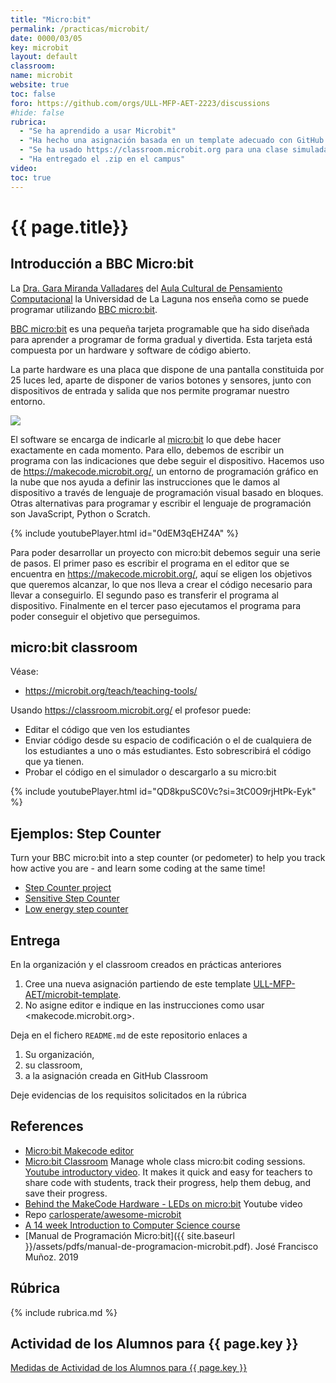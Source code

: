 ```yaml
---
title: "Micro:bit"
permalink: /practicas/microbit/
date: 0000/03/05
key: microbit
layout: default
classroom: 
name: microbit
website: true
toc: false
foro: https://github.com/orgs/ULL-MFP-AET-2223/discussions
#hide: false
rubrica:
  - "Se ha aprendido a usar Microbit"
  - "Ha hecho una asignación basada en un template adecuado con GitHub Classroom en la que el editor asociado es makecode.microbit.org"
  - "Se ha usado https://classroom.microbit.org para una clase simulada"
  - "Ha entregado el .zip en el campus"
video: 
toc: true
---
```



# {{ page.title}}

## Introducción a BBC Micro:bit

La [Dra. Gara Miranda Valladares](https://portalciencia.ull.es/investigadores/81584/detalle) del [Aula Cultural de Pensamiento Computacional](https://sites.google.com/a/ull.edu.es/pensamiento-computacional/) la Universidad de La Laguna nos enseña como se puede programar  utilizando [BBC micro:bit](https://microbit.org/).

[BBC micro:bit](https://microbit.org/) es una pequeña tarjeta programable que ha sido diseñada para aprender a programar de forma gradual y divertida. Esta tarjeta está compuesta por un hardware y software de código abierto.

La parte hardware es una placa que dispone de una pantalla constituida por 25 luces led, aparte de disponer de varios botones y sensores, junto con dispositivos de entrada y salida que nos permite programar nuestro entorno.

![](https://cdn.sanity.io/images/ajwvhvgo/production/4cfb4a0c22aa25164ba6f5f9cb4ae2d53cbf35ba-2577x1068.png?w=653&q=80&fit=max&auto=format)

El software se encarga de indicarle al [micro:bit](https://microbit.org/) lo que debe hacer exactamente en cada momento. Para ello, debemos de escribir un programa con las indicaciones que debe seguir el dispositivo. Hacemos uso de <https://makecode.microbit.org/>, un entorno de programación gráfico en la nube que nos ayuda a definir las instrucciones que le damos al dispositivo a través de lenguaje de programación visual basado en bloques. Otras alternativas para programar y escribir el lenguaje de programación son JavaScript, Python o Scratch.


{% include youtubePlayer.html id="0dEM3qEHZ4A" %}

Para poder desarrollar un proyecto con micro:bit debemos seguir una serie de pasos. El primer paso es escribir el programa en el editor que se encuentra en <https://makecode.microbit.org/>, aquí  se eligen los objetivos que queremos alcanzar, lo que nos lleva a crear el código necesario para llevar a conseguirlo. El segundo paso es transferir el programa al dispositivo. Finalmente en el tercer paso ejecutamos el programa para poder conseguir el objetivo que perseguimos.

## micro:bit classroom

Véase:

* <https://microbit.org/teach/teaching-tools/>

Usando <https://classroom.microbit.org/> el profesor puede:

- Editar el código que ven los estudiantes 
- Enviar código desde su espacio de codificación o el de cualquiera de los estudiantes a uno o más estudiantes. Esto sobrescribirá el código que ya tienen.
- Probar el código en el simulador o descargarlo a su micro:bit

{% include youtubePlayer.html id="QD8kpuSC0Vc?si=3tC0O9rjHtPk-Eyk" %}


## Ejemplos: Step Counter

Turn your BBC micro:bit into a step counter (or pedometer) to help you track how active you are - and learn some coding at the same time!

* [Step Counter project](https://microbit.org/projects/make-it-code-it/step-counter/)
* [Sensitive Step Counter](https://microbit.org/projects/make-it-code-it/sensitive-step-counter/)
* [Low energy step counter](https://microbit.org/projects/make-it-code-it/sensitive-step-counter/)


## Entrega

En la organización y el classroom creados en prácticas anteriores 

1. Cree una nueva asignación partiendo de este template [ULL-MFP-AET/microbit-template](https://github.com/ULL-MFP-AET/microbit-template).
2. No asigne editor e indique en las instrucciones como usar <makecode.microbit.org>. 

Deja en el fichero `README.md` de este repositorio enlaces a 

1. Su organización, 
2. su classroom, 
3. a la asignación creada en GitHub Classroom 

Deje evidencias de los requisitos solicitados en la rúbrica 

## References



* [Micro:bit Makecode editor](https://makecode.microbit.org/)
* [Micro:bit Classroom](https://classroom.microbit.org/) Manage whole class micro:bit coding sessions. [Youtube introductory video](https://youtu.be/QD8kpuSC0Vc?si=-bRF3my_S9IiTMCw). It makes it quick and easy for teachers to share code with students, track their progress, help them debug, and save their progress.
* [Behind the MakeCode Hardware - LEDs on micro:bit](https://youtu.be/qqBmvHD5bCw?si=LerCSQQv2BumHXhT) Youtube video
* Repo [carlosperate/awesome-microbit](https://github.com/carlosperate/awesome-microbit)
* [A 14 week Introduction to Computer Science course](https://makecode.microbit.org/courses/csintro)
* [Manual de Programación Micro:bit]({{ site.baseurl }}/assets/pdfs/manual-de-programacion-microbit.pdf). José Francisco Muñoz. 2019


## Rúbrica

{% include rubrica.md %}

## Actividad de los Alumnos para {{ page.key }}

<a href="{{ site.baseurl }}/assets/tareas/{{ page.key }}/activity.html" target="_blank">Medidas de Actividad de los Alumnos para {{ page.key }}</a>
